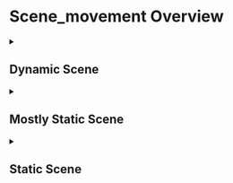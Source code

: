 # Scene_movement Overview

<details>
<summary><h2>Dynamic Scene</h2></summary>


<h3>🔵 Label Name:</h3>
<code>dynamic_scene</code>


<h3>📖 Definition:</h3>
Is the scene in the video dynamic?

<details>
<summary><h4> Question (Definition)</h4></summary>

- Does the video feature a dynamic, moving scene?

- Are there objects moving in the scene?

</details>

<details>
<summary><h4> Alternative Question</h4></summary>

- Are there moving objects in the scene?

- Is the environment in the video changing dynamically?

- Does the frame contain moving elements?

- Are people, vehicles, or objects in motion?

- Is there a lot of movement happening in the scene?

- Does the shot contain visible object motion?

</details>

<details>
<summary><h4> Prompt (Definition)</h4></summary>

- A video where the scene is dynamic and features movement.

- A video where multiple objects in the scene move independently.

- A shot where the environment does not remain static.

</details>

<details>
<summary><h4> Alternative Prompt</h4></summary>

- A scene where motion occurs naturally within the frame.

- A video where the scene contains multiple moving objects.

- A video where the scene is not static and contains movement.

- A shot where various objects in the frame are moving.

- A scene where the environment appears active.

- A video where there are moving people, vehicles, or objects.

- A shot that features a lively and dynamic setting.

- A video where the objects in the scene continuously move.

- A scene where movement is apparent in the composition.

</details>

<h4>🟢 Positive:</h4>
<code>self.cam_motion.dynamic_scene is True</code>

<h4>🔴 Negative:</h4>
<code>self.cam_motion.dynamic_scene is False</code>

</details>

<details>
<summary><h2>Mostly Static Scene</h2></summary>


<h3>🔵 Label Name:</h3>
<code>mostly_static_scene</code>


<h3>📖 Definition:</h3>
Is the scene in the video mostly static with minimal movement?

<details>
<summary><h4> Question (Definition)</h4></summary>

- Does the video feature a primarily still scene with minor motion?

- Is the scene mostly still without motion?

</details>

<details>
<summary><h4> Alternative Question</h4></summary>

- Are there small, infrequent movements in an otherwise static scene?

- Is the scene almost completely still but not entirely?

- Does the scene contain occasional minor movement?

- Are there small, subtle movements in the frame?

- Is the environment largely static with only slight motion?

- Does the shot contain minimal but noticeable object motion?

- Is the movement in the scene limited and infrequent?

- Are only a few objects moving slightly while the rest remain still?

</details>

<details>
<summary><h4> Prompt (Definition)</h4></summary>

- A video where the scene is mostly static with minimal movement.

- A shot where the scene is primarily motionless.

- A video where the scene is mostly still without motion.

</details>

<details>
<summary><h4> Alternative Prompt</h4></summary>

- A scene where most of the frame remains still with some minor movement.

- A video where movement is minimal but present.

- A shot where a mostly static environment contains occasional motion.

- A scene where objects are largely still but not entirely motionless.

- A video where only a few elements shift while the rest remain still.

- A shot where subtle movements exist in an otherwise still scene.

- A video where minor object motion is present in a mostly static setting.

</details>

<h4>🟢 Positive:</h4>
<code>self.cam_motion.mostly_static_scene is True</code>

<h4>🔴 Negative:</h4>
<code>self.cam_motion.mostly_static_scene is False</code>

</details>

<details>
<summary><h2>Static Scene</h2></summary>


<h3>🔵 Label Name:</h3>
<code>static_scene</code>


<h3>📖 Definition:</h3>
Is the scene in the video completely static?

<details>
<summary><h4> Question (Definition)</h4></summary>

- Is the scene in the video completely static, aside from potential camera movement?

- Does the video feature a static, unmoving scene?

- Is everything in the scene still, aside from potential camera motion?

- Are there no objects moving in the scene, despite any camera motion?

- Is the scene static, with no movement apart from the camera?

</details>

<details>
<summary><h4> Alternative Question</h4></summary>

- Is there no movement in the scene itself?

- Does the scene contain no dynamic motion?

- Is everything in the frame motionless?

- Is the environment completely still?

- Does nothing move within the scene, aside from the camera?

- Is the scene entirely devoid of moving elements?

- Is the content of the scene static while the camera moves?

</details>

<details>
<summary><h4> Prompt (Definition)</h4></summary>

- A video where the scene is completely static.

- A video where the scene remains still, with no movement except for possible camera motion.

- A shot where everything in the scene remains motionless.

- A scene where no objects move, despite any camera motion.

- A video where the environment is entirely still.

- A video with a completely still scene.

- A shot where the scene stays fixed while the camera may move.

- A video where the environment stays motionless.

- A scene where nothing moves apart from the potential camera's motion.

</details>

<details>
<summary><h4> Alternative Prompt</h4></summary>

- A shot where nothing within the frame moves.

- A scene where no elements exhibit motion.

- A video where the content remains static.

- A shot where the objects in the scene do not move.

- A scene where there is no dynamic motion within the frame.

</details>

<h4>🟢 Positive:</h4>
<code>self.cam_motion.static_scene is True</code>

<h4>🔴 Negative:</h4>
<code>self.cam_motion.static_scene is False</code>

</details>
